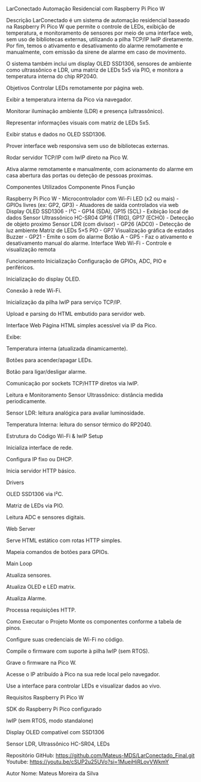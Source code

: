 LarConectado
Automação Residencial com Raspberry Pi Pico W

Descrição
LarConectado é um sistema de automação residencial baseado na Raspberry Pi Pico W que permite o controle de LEDs, exibição de temperatura, e monitoramento de sensores por meio de uma interface web, sem uso de bibliotecas externas, utilizando a pilha TCP/IP lwIP diretamente. Por fim, temos o ativamento e desativamento do alarme remotamente e manualmente, com emissão da sirene de alarme em caso de movimento.

O sistema também inclui um display OLED SSD1306, sensores de ambiente como ultrassônico e LDR, uma matriz de LEDs 5x5 via PIO, e monitora a temperatura interna do chip RP2040.

Objetivos
Controlar LEDs remotamente por página web.

Exibir a temperatura interna da Pico via navegador.

Monitorar iluminação ambiente (LDR) e presença (ultrassônico).

Representar informações visuais com matriz de LEDs 5x5.

Exibir status e dados no OLED SSD1306.

Prover interface web responsiva sem uso de bibliotecas externas.

Rodar servidor TCP/IP com lwIP direto na Pico W.

Ativa alarme remotamente e manualmente, com acionamento do alarme em casa abertura das portas ou deteção de pessoas proximas.

Componentes Utilizados
Componente	Pinos	Função

Raspberry Pi Pico W	-	Microcontrolador com Wi-Fi
LED (x2 ou mais) - GPIOs livres (ex: GP2, GP3) - Atuadores de saída controlados via web
Display OLED SSD1306 - I²C - GP14 (SDA), GP15 (SCL) - Exibição local de dados
Sensor Ultrassônico HC-SR04	GP16 (TRIG), GP17 (ECHO) - Detecção de objeto proximo
Sensor LDR (com divisor) - GP26 (ADC0) - Detecção de luz ambiente
Matriz de LEDs 5×5	PIO - GP7	Visualização gráfica de estados
Buzzer - GP21 - Emite o som do alarme
Botão A - GP5 - Faz o ativamento e desativamento manual do alarme.
Interface Web Wi-Fi - Controle e visualização remota

Funcionamento
Inicialização
Configuração de GPIOs, ADC, PIO e periféricos.

Inicialização do display OLED.

Conexão à rede Wi-Fi.

Inicialização da pilha lwIP para serviço TCP/IP.

Upload e parsing do HTML embutido para servidor web.

Interface Web
Página HTML simples acessível via IP da Pico.

Exibe:

Temperatura interna (atualizada dinamicamente).

Botões para acender/apagar LEDs.

Botão para ligar/desligar alarme.

Comunicação por sockets TCP/HTTP diretos via lwIP.

Leitura e Monitoramento
Sensor Ultrassônico: distância medida periodicamente.

Sensor LDR: leitura analógica para avaliar luminosidade.

Temperatura Interna: leitura do sensor térmico do RP2040.

Estrutura do Código
Wi-Fi & lwIP Setup

Inicializa interface de rede.

Configura IP fixo ou DHCP.

Inicia servidor HTTP básico.

Drivers

OLED SSD1306 via I²C.

Matriz de LEDs via PIO.

Leitura ADC e sensores digitais.

Web Server

Serve HTML estático com rotas HTTP simples.

Mapeia comandos de botões para GPIOs.

Main Loop

Atualiza sensores.

Atualiza OLED e LED matrix.

Atualiza Alarme.

Processa requisições HTTP.

Como Executar o Projeto
Monte os componentes conforme a tabela de pinos.

Configure suas credenciais de Wi-Fi no código.

Compile o firmware com suporte à pilha lwIP (sem RTOS).

Grave o firmware na Pico W.

Acesse o IP atribuído à Pico na sua rede local pelo navegador.

Use a interface para controlar LEDs e visualizar dados ao vivo.

Requisitos
Raspberry Pi Pico W

SDK do Raspberry Pi Pico configurado

lwIP (sem RTOS, modo standalone)

Display OLED compatível com SSD1306

Sensor LDR, Ultrassônico HC-SR04, LEDs

Repositório
GitHub: https://github.com/Mateus-MDS/LarConectado_Final.git
Youtube: https://youtu.be/cSUP2u25UVo?si=1MueiHiRLovVWkmY

Autor
Nome: Mateus Moreira da Silva


